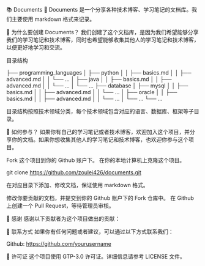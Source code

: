 📚 Documents 📝
Documents 是一个分享各种技术博客、学习笔记的文档库。我们主要使用 markdown 格式来记录。

🤔 为什么要创建 Documents？
我们创建了这个文档库，是因为我们希望能够分享我们的学习笔记和技术博客，同时也希望能够收集其他人的学习笔记和技术博客，以便更好地学习和交流。

目录结构

├── programming_languages
│   ├── python
│   │   ├── basics.md
│   │   ├── advanced.md
│   │   └── ...
│   ├── java
│   │   ├── basics.md
│   │   ├── advanced.md
│   │   └── ...
│   └── ...
├── database
│   ├── mysql
│   │   ├── basics.md
│   │   ├── advanced.md
│   │   └── ...
│   ├── oracle
│   │   ├── basics.md
│   │   ├── advanced.md
│   │   └── ...
│   └── ...
└── ...

目录结构按照技术领域分类，每个技术领域包含对应的语言、数据库、框架等子目录。

📝 如何参与？
如果你有自己的学习笔记或者技术博客，欢迎加入这个项目，并分享你的文档。如果你想收集其他人的学习笔记和技术博客，也欢迎你参与这个项目。

Fork 这个项目到你的 Github 账户下。
在你的本地计算机上克隆这个项目。

git clone https://github.com/zoulei426/documents.git

在对应目录下添加、修改文档，保证使用 markdown 格式。

修改你要贡献的文档，并提交到你的 Github 账户下的 Fork 仓库中。
在 Github 上创建一个 Pull Request，等待管理员审核。

🙏 感谢
感谢以下贡献者为这个项目做出的贡献：

📧 联系方式
如果你有任何问题或者建议，可以通过以下方式联系我们：

Github: https://github.com/yourusername

📄 许可证
这个项目使用 GTP-3.0 许可证。详细信息请参考 LICENSE 文件。
